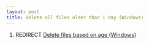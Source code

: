 ```yaml
---
layout: post 
title: Delete all files older than 1 day (Windows)
---
```


1.  REDIRECT [Delete files based on age
    (Windows)](Delete_files_based_on_age_(Windows) "wikilink")
